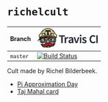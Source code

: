 # `richelcult`

Branch|[![Travis CI logo](pics/TravisCI.png)](https://travis-ci.org)
---|---
`master`|[![Build Status](https://travis-ci.org/richelbilderbeek/richelcult.svg?branch=master)](https://travis-ci.org/richelbilderbeek/richelcult)

Cult made by Richel Bilderbeek.

 * [Pi Approximation Day](https://github.com/richelbilderbeek/pi_approximation_day)
 * [Taj Mahal card](taj_mahal/README.md)
